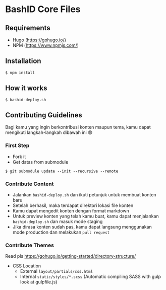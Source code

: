 # BashID Core Files

## Requirements
- Hugo (https://gohugo.io/)
- NPM (https://www.npmjs.com/)

## Installation
```
$ npm install
```

## How it works
```
$ bashid-deploy.sh
```

## Contributing Guidelines
Bagi kamu yang ingin berkontribusi konten maupun tema, kamu dapat mengikuti langkah-langkah dibawah ini :smile:

### First Step
- Fork it
- Get datas from submodule
```
$ git submodule update --init --recursive --remote
```

### Contribute Content
- Jalankan ``bashid-deploy.sh`` dan ikuti petunjuk untuk membuat konten baru
- Setelah berhasil, maka terdapat direktori lokasi file konten
- Kamu dapat mengedit konten dengan format markdown
- Untuk preview konten yang telah kamu buat, kamu dapat menjalankan ``bashid-deploy.sh`` dan masuk mode staging
- Jika dirasa konten sudah pas, kamu dapat langsung menggunakan mode production dan melakukan ``pull request``

### Contribute Themes
Read pls https://gohugo.io/getting-started/directory-structure/ 

- CSS Location
	- External ``layout/partials/css.html``
	- Internal ``static/styles/*.scss`` (Automatic compiling SASS with gulp look at gulpfile.js)